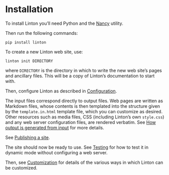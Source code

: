 # Installation

To install Linton you’ll need Python and the
[Nancy](https://github.com/rrthomas/nancy) utility.

Then run the following commands:

```
pip install linton
```

To create a new Linton web site, use:

```
linton init DIRECTORY
```

where `DIRECTORY` is the directory in which to write the new web site’s
pages and ancillary files. This will be a copy of Linton’s documentation to
start with.

Then, configure Linton as described in [Configuration](Configuration/index.html).

The input files correspond directly to output files. Web pages are written
as Markdown files, whose contents is then templated into the structure given
by the `template.in.html` template file, which you can customize as desired. Other
resources such as media files, CSS (including Linton’s own `style.css`)
and any web server configuration files, are rendered verbatim. See
[How output is generated from input](<How output is generated from input/index.html>)
for more details.

See [Publishing a site](<Publishing a site.html>).

The site should now be ready to use. See [Testing](Testing/index.html) for how to
test it in dynamic mode without configuring a web server.

Then, see [Customization](Customization/index.html) for details of the various
ways in which Linton can be customized.
